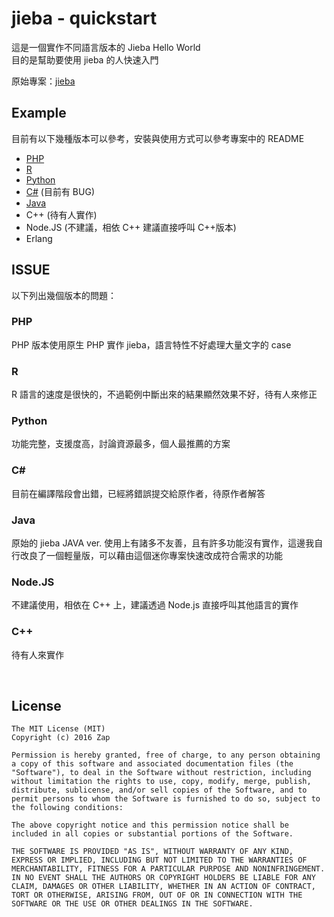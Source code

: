 # jieba - quickstart 

這是一個實作不同語言版本的 Jieba Hello World  
目的是幫助要使用 jieba 的人快速入門

原始專案：[jieba](https://github.com/fxsjy/jieba)


## Example

目前有以下幾種版本可以參考，安裝與使用方式可以參考專案中的 README

* [PHP](https://github.com/LinZap/jieba-quickstart/tree/master/php)
* [R](https://github.com/LinZap/jieba-quickstart/tree/master/R)
* [Python](https://github.com/LinZap/jieba-quickstart/tree/master/python)
* [C#](https://github.com/LinZap/jieba-quickstart/tree/master/C-sharp) (目前有 BUG)
* [Java](https://github.com/LinZap/jieba-quickstart/tree/master/java)
* C++ (待有人實作)
* Node.JS (不建議，相依 C++ 建議直接呼叫 C++版本)
* Erlang


## ISSUE
以下列出幾個版本的問題：

### PHP
PHP 版本使用原生 PHP 實作 jieba，語言特性不好處理大量文字的 case

### R 
R 語言的速度是很快的，不過範例中斷出來的結果顯然效果不好，待有人來修正

### Python
功能完整，支援度高，討論資源最多，個人最推薦的方案

### C\#
目前在編譯階段會出錯，已經將錯誤提交給原作者，待原作者解答

### Java
原始的 jieba JAVA ver. 使用上有諸多不友善，且有許多功能沒有實作，這邊我自行改良了一個輕量版，可以藉由這個迷你專案快速改成符合需求的功能

### Node.JS
不建議使用，相依在 C++ 上，建議透過 Node.js 直接呼叫其他語言的實作

### C++
待有人來實作


<br>

## License


	The MIT License (MIT)
	Copyright (c) 2016 Zap

	Permission is hereby granted, free of charge, to any person obtaining a copy of this software and associated documentation files (the "Software"), to deal in the Software without restriction, including without limitation the rights to use, copy, modify, merge, publish, distribute, sublicense, and/or sell copies of the Software, and to permit persons to whom the Software is furnished to do so, subject to the following conditions:

	The above copyright notice and this permission notice shall be included in all copies or substantial portions of the Software.

	THE SOFTWARE IS PROVIDED "AS IS", WITHOUT WARRANTY OF ANY KIND, EXPRESS OR IMPLIED, INCLUDING BUT NOT LIMITED TO THE WARRANTIES OF MERCHANTABILITY, FITNESS FOR A PARTICULAR PURPOSE AND NONINFRINGEMENT. IN NO EVENT SHALL THE AUTHORS OR COPYRIGHT HOLDERS BE LIABLE FOR ANY CLAIM, DAMAGES OR OTHER LIABILITY, WHETHER IN AN ACTION OF CONTRACT, TORT OR OTHERWISE, ARISING FROM, OUT OF OR IN CONNECTION WITH THE SOFTWARE OR THE USE OR OTHER DEALINGS IN THE SOFTWARE.
